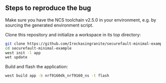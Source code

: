 ## Steps to reproduce the bug

Make sure you have the NCS toolchain v2.5.0 in your environment, e.g. by sourcing the generated environment script.

Clone this repository and initialize a workspace in its top directory:
```bash
git clone https://github.com/Irockasingranite/securefault-minimal-example
cd securefault-minimal-example
west init -l app
wet update
```

Build and flash the application:
```bash
west build app -b nrf9160dk_nrf9160_ns -t flash
```
